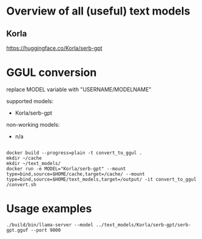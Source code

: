 # Overview of all (useful) text models

## Korla

https://huggingface.co/Korla/serb-gpt

# GGUL conversion

replace MODEL variable with "USERNAME/MODELNAME" 

supported models:

* Korla/serb-gpt

non-working models:

* n/a

```code

docker build --progress=plain -t convert_to_ggul .
mkdir ~/cache
mkdir ~/text_models/
docker run -e MODEL="Korla/serb-gpt" --mount type=bind,source=$HOME/cache,target=/cache/ --mount type=bind,source=$HOME/text_models,target=/output/ -it convert_to_ggul /convert.sh 

```

# Usage examples

```code
./build/bin/llama-server --model ../text_models/Korla/serb-gpt/serb-gpt.gguf --port 9000
```
